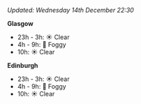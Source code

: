 *Updated: Wednesday 14th December 22:30*

**Glasgow**

* 23h - 3h: :sunny: Clear
* 4h - 9h: :foggy: Foggy
* 10h: :sunny: Clear

**Edinburgh**

* 23h - 3h: :sunny: Clear
* 4h - 9h: :foggy: Foggy
* 10h: :sunny: Clear
